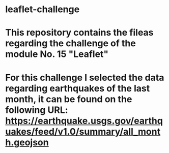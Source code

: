 # leaflet-challenge
# This repository contains the fileas regarding the challenge of the module No. 15 "Leaflet"
# For this challenge I selected the data regarding earthquakes of the last month, it can be found on the following URL: https://earthquake.usgs.gov/earthquakes/feed/v1.0/summary/all_month.geojson

